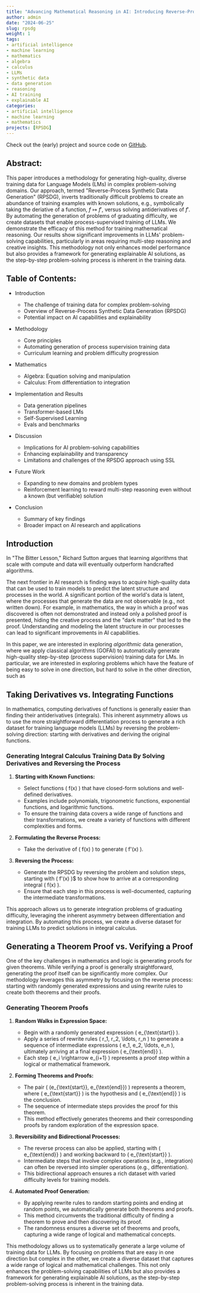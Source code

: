 ```yaml
---
title: "Advancing Mathematical Reasoning in AI: Introducing Reverse-Process Synthetic Data Generation"
author: admin
date: "2024-06-25"
slug: rpsdg
weight: 1
tags:
- artificial intelligence
- machine learning
- mathematics
- algebra
- calculus
- LLMs
- synthetic data
- data generation
- reasoning
- AI training
- explainable AI
categories:
- artificial intelligence
- machine learning
- mathematics
projects: [RPSDG]
---
```


Check out the (early) project and source code on [GitHub](https://github.com/queelius/RPSDG).

## Abstract:
This paper introduces a methodology for generating high-quality, diverse training data for Language Models (LMs) in complex problem-solving domains. Our approach, termed "Reverse-Process Synthetic Data Generation" (RPSDG), inverts traditionally difficult problems to create an abundance of training examples with known solutions,
e.g., symbolically taking the deriative of a function, $f \mapsto f'$, versus solving antiderivatives of $f'$. By automating the generation of problems of graduating difficulty, we create datasets that enable process-supervised training of LLMs. We demonstrate the efficacy of this method for training mathematical reasoning. Our results show significant improvements in LLMs' problem-solving capabilities, particularly in areas requiring multi-step reasoning and creative insights. This methodology not only enhances model performance but also provides a framework for generating explainable AI solutions, as the step-by-step problem-solving process is inherent in the training data.

## Table of Contents:

- Introduction

   - The challenge of training data for complex problem-solving
   - Overview of Reverse-Process Synthetic Data Generation (RPSDG)
   - Potential impact on AI capabilities and explainability

- Methodology

   - Core principles
   - Automating generation of process supervision training data
   - Curriculum learning and problem difficulty progression

- Mathematics

   - Algebra: Equation solving and manipulation
   - Calculus: From differentiation to integration
   
- Implementation and Results

   - Data generation pipelines
   - Transformer-based LMs
   - Self-Supervised Learning
   - Evals and benchmarks
   
- Discussion

   - Implications for AI problem-solving capabilities
   - Enhancing explainability and transparency
   - Limitations and challenges of the RPSDG approach using SSL

- Future Work

   - Expanding to new domains and problem types
   - Reinforcement learning to reward multi-step reasoning even without a known (but verifiable) solution

- Conclusion

   - Summary of key findings
   - Broader impact on AI research and applications

## Introduction

In "The Bitter Lesson," Richard Sutton argues that learning algorithms that scale with compute and data will eventually outperform handcrafted algorithms.

The next frontier in AI research is finding ways to acquire high-quality data that can be used to train models to predict the latent structure and processes in the world. A significant portion of the world's data is latent, where the processes that generate the data are not observable (e.g., not written down). For example, in mathematics, the way in which a proof was discovered is often not demonstrated and instead only a polished proof is presented, hiding the creative process and the "dark matter" that led to the proof. Understanding and modeling the latent structure in our processes can lead to significant improvements in AI capabilities.

In this paper, we are interested in exploring *algorithmic* data generation, where we apply classical algorithms (GOFAI) to automatically generate high-quality step-by-step (process supervision) training data for LMs. In particular, we are interested in exploring problems which have the feature of being easy to solve in one direction, but hard to solve in the other direction, such as

## Taking Derivatives vs. Integrating Functions

In mathematics, computing derivatives of functions is generally easier than finding their antiderivatives (integrals). This inherent asymmetry allows us to use the more straightforward differentiation process to generate a rich dataset for training language models (LLMs) by reversing the problem-solving direction: starting with derivatives and deriving the original functions.

### Generating Integral Calculus Training Data By Solving Derivatives and Reversing the Process

1. **Starting with Known Functions:**
   - Select functions \( f(x) \) that have closed-form solutions and well-defined derivatives.
   - Examples include polynomials, trigonometric functions, exponential functions, and logarithmic functions.
   - To ensure the training data covers a wide range of functions and their transformations, we create a variety of functions with different complexities and forms.

2. **Formulating the Reverse Process:**
   - Take the derivative of \( f(x) \) to generate \( f'(x) \).

3. **Reversing the Process:**
   - Generate the RPSDG by reversing the problem and solution steps, starting with \( f'(x) \)$ to show how to arrive at a corresponding integral \( f(x) \).
   - Ensure that each step in this process is well-documented, capturing the intermediate transformations.

This approach allows us to generate integration problems of graduating difficulty, leveraging the inherent asymmetry between differentiation and integration. By automating this process, we create a diverse dataset for training LLMs to predict solutions in integral calculus.

## Generating a Theorem Proof vs. Verifying a Proof

One of the key challenges in mathematics and logic is generating proofs for given theorems. While verifying a proof is generally straightforward, generating the proof itself can be significantly more complex. Our methodology leverages this asymmetry by focusing on the reverse process: starting with randomly generated expressions and using rewrite rules to create both theorems and their proofs.

### Generating Theorem Proofs

1. **Random Walks in Expression Space:**
   - Begin with a randomly generated expression \( e_{\text{start}} \).
   - Apply a series of rewrite rules \( r_1, r_2, \ldots, r_n \) to generate a sequence of intermediate expressions \( e_1, e_2, \ldots, e_n \), ultimately arriving at a final expression \( e_{\text{end}} \).
   - Each step \( e_i \rightarrow e_{i+1} \) represents a proof step within a logical or mathematical framework.

2. **Forming Theorems and Proofs:**
   - The pair \( (e_{\text{start}}, e_{\text{end}}) \) represents a theorem, where \( e_{\text{start}} \) is the hypothesis and \( e_{\text{end}} \) is the conclusion.
   - The sequence of intermediate steps provides the proof for this theorem.
   - This method effectively generates theorems and their corresponding proofs by random exploration of the expression space.

3. **Reversibility and Bidirectional Processes:**
   - The reverse process can also be applied, starting with \( e_{\text{end}} \) and working backward to \( e_{\text{start}} \).
   - Intermediate steps that involve complex operations (e.g., integration) can often be reversed into simpler operations (e.g., differentiation).
   - This bidirectional approach ensures a rich dataset with varied difficulty levels for training models.

4. **Automated Proof Generation:**
   - By applying rewrite rules to random starting points and ending at random points, we automatically generate both theorems and proofs.
   - This method circumvents the traditional difficulty of finding a theorem to prove and then discovering its proof.
   - The randomness ensures a diverse set of theorems and proofs, capturing a wide range of logical and mathematical concepts.

This methodology allows us to systematically generate a large volume of training data for LLMs. By focusing on problems that are easy in one direction but complex in the other, we create a diverse dataset that captures a wide range of logical and mathematical challenges. This not only enhances the problem-solving capabilities of LLMs but also provides a framework for generating explainable AI solutions, as the step-by-step problem-solving process is inherent in the training data.
